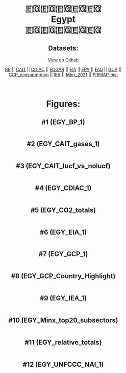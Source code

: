 
<center>
<h1 align="center">
🇪🇬🇪🇬🇪🇬🇪🇬🇪🇬
<br>
Egypt
<br>
🇪🇬🇪🇬🇪🇬🇪🇬🇪🇬
</h1>
<h2>Datasets:</h2>
<p><a href="https://github.com/dquintani/GreenhouseData/tree/master/country_data/EGY_Egypt/data">View on Github</a>
<br></p><p><a href="data/EGY_BP.csv">BP</a> || <a href="data/EGY_CAIT.csv">CAIT</a> || <a href="data/EGY_CDIAC.csv">CDIAC</a> || <a href="data/EGY_EDGAR.csv">EDGAR</a> || <a href="data/EGY_EIA.csv">EIA</a> || <a href="data/EGY_EPA.csv">EPA</a> || <a href="data/EGY_FAO.csv">FAO</a> || <a href="data/EGY_GCP.csv">GCP</a> || <a href="data/EGY_GCP_consupmption.csv">GCP_consupmption</a> || <a href="data/EGY_IEA.csv">IEA</a> || <a href="data/EGY_Minx_2021.csv">Minx_2021</a> || <a href="data/EGY_PRIMAP-hist.csv">PRIMAP-hist</a></p><p><br></p>
<h1>Figures:</h1><h2>#1 (EGY_BP_1)</h2>
<p><img alt="" src="figures/EGY_BP_1.png" /></p><h2>#2 (EGY_CAIT_gases_1)</h2>
<p><img alt="" src="figures/EGY_CAIT_gases_1.png" /></p><h2>#3 (EGY_CAIT_lucf_vs_nolucf)</h2>
<p><img alt="" src="figures/EGY_CAIT_lucf_vs_nolucf.png" /></p><h2>#4 (EGY_CDIAC_1)</h2>
<p><img alt="" src="figures/EGY_CDIAC_1.png" /></p><h2>#5 (EGY_CO2_totals)</h2>
<p><img alt="" src="figures/EGY_CO2_totals.png" /></p><h2>#6 (EGY_EIA_1)</h2>
<p><img alt="" src="figures/EGY_EIA_1.png" /></p><h2>#7 (EGY_GCP_1)</h2>
<p><img alt="" src="figures/EGY_GCP_1.png" /></p><h2>#8 (EGY_GCP_Country_Highlight)</h2>
<p><img alt="" src="figures/EGY_GCP_Country_Highlight.png" /></p><h2>#9 (EGY_IEA_1)</h2>
<p><img alt="" src="figures/EGY_IEA_1.png" /></p><h2>#10 (EGY_Minx_top20_subsectors)</h2>
<p><img alt="" src="figures/EGY_Minx_top20_subsectors.png" /></p><h2>#11 (EGY_relative_totals)</h2>
<p><img alt="" src="figures/EGY_relative_totals.png" /></p><h2>#12 (EGY_UNFCCC_NAI_1)</h2>
<p><img alt="" src="figures/EGY_UNFCCC_NAI_1.png" /></p>